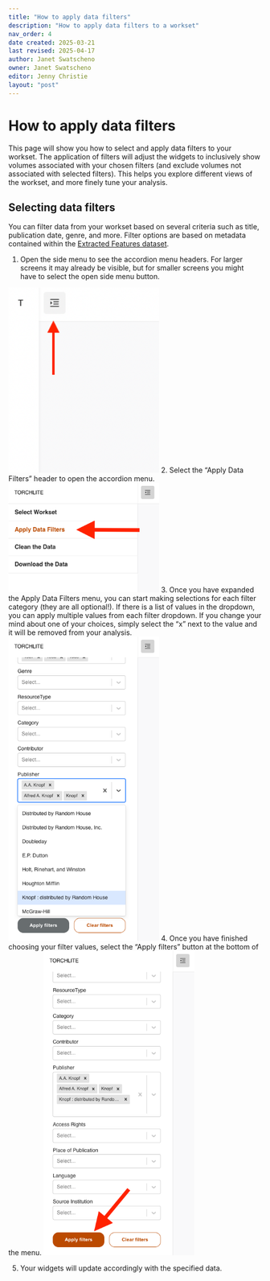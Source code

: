 ```yaml
---
title: "How to apply data filters"
description: "How to apply data filters to a workset"
nav_order: 4
date created: 2025-03-21
last revised: 2025-04-17
author: Janet Swatscheno
owner: Janet Swatscheno
editor: Jenny Christie
layout: "post"
---
```


# How to apply data filters
This page will show you how to select and apply data filters to your workset. The application of filters will adjust the widgets to inclusively show volumes associated with your chosen filters (and exclude volumes not associated with selected filters). This helps you explore different views of the workset, and more finely tune your analysis. 

## Selecting data filters
You can filter data from your workset based on several criteria such as title, publication date, genre, and more. Filter options are based on metadata contained within the [Extracted Features dataset](https://htrc.github.io/torchlite-documentation/ef.html). 

1. Open the side menu to see the accordion menu headers. For larger screens it may already be visible, but for smaller screens you might have to select the open side menu button.
<img src="images/side-menu-open-button.png" alt="red arrow pointing at side menu button" width="300"/>
2. Select the “Apply Data Filters” header to open the accordion menu.
<img src="images/apply-data-filters-header.png" alt="red arrow pointing at Apply Data Filters header in side menu" width="300"/>
3. Once you have expanded the Apply Data Filters menu, you can start making selections for each filter category (they are all optional!). If there is a list of values in the dropdown, you can apply multiple values from each filter dropdown. If you change your mind about one of your choices, simply select the “x” next to the value and it will be removed from your analysis.
<img src="images/publishers-filter.png" alt="filter selections added to the Publisher filter" width="300"/>
4. Once you have finished choosing your filter values, select the “Apply filters” button at the bottom of the menu.
<img src="images/apply-filters-button.png" alt="red arrow pointing to the apply filters button" width="300"/>

5. Your widgets will update accordingly with the specified data. 
